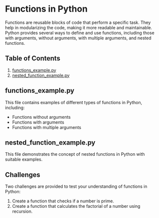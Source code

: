 # Functions in Python

Functions are reusable blocks of code that perform a specific task. They help in modularizing the code, making it more readable and maintainable. Python provides several ways to define and use functions, including those with arguments, without arguments, with multiple arguments, and nested functions.

## Table of Contents

1. [functions_example.py](#functions_example)
2. [nested_function_example.py](#nested_function_example)

## functions_example.py

This file contains examples of different types of functions in Python, including:
- Functions without arguments
- Functions with arguments
- Functions with multiple arguments

## nested_function_example.py

This file demonstrates the concept of nested functions in Python with suitable examples.

## Challenges

Two challenges are provided to test your understanding of functions in Python:
1. Create a function that checks if a number is prime.
2. Create a function that calculates the factorial of a number using recursion.
